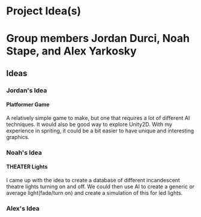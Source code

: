 # Project Idea(s)
# Group members Jordan Durci, Noah Stape, and Alex Yarkosky

## Ideas

### Jordan's Idea

#### Platformer Game

A relatively simple game to make, but one that requires a lot of different AI techniques.  It would also be good way to explore Unity2D.  With my experience in spriting, it could be a bit easier to have unique and interesting graphics.

### Noah's Idea

#### THEATER Lights

I came up with the idea to create a database of different incandescent theatre lights turning on and off. We could then use AI to create a generic or average light(fade/turn on) and create a simulation of this for led lights.

### Alex's Idea
